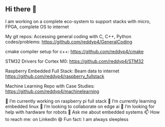 ## Hi there 👋

I am working on a complete eco-system to support stacks with micro, FPGA, complete OS to internet

My git repos:
Accessing general coding with C, C++, Python codes/problems: 
https://github.com/reddyp4/GeneralCoding

cmake compiler setup for c++:
https://github.com/reddyp4/cmake

STM32 Drivers for Cortex M0:
https://github.com/reddyp4/STM32

Raspberry Embedded Full Stack: Beam data to internet
https://github.com/reddyp4/raspberry_fullstack

Machine Learning Repo with Case Studies:
https://github.com/reddyp4/machinelearning


🔭 I’m currently working on raspberry pi full stack
🌱 I’m currently learning embedded linux
👯 I’m looking to collaborate on edge ai
🤔 I’m looking for help with hardware for robots
💬 Ask me about embedded systems
📫 How to reach me: on LinkedIn
😄 Fun fact: I am always sleepless

<!-- 
**reddyp4/reddyp4** is a ✨ _special_ ✨ repository because its `README.md` (this file) appears on your GitHub profile.

Here are some ideas to get you started:

-->
